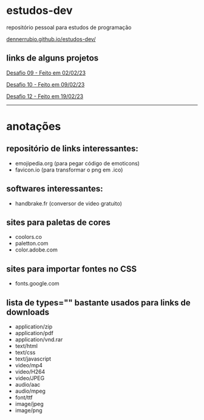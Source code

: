 # estudos-dev
repositório pessoal para estudos de programação

[dennerrubio.github.io/estudos-dev/](https://dennerrubio.github.io/estudos-dev/)

## links de alguns projetos
[Desafio 09 - Feito em 02/02/23](https://dennerrubio.github.io/estudos-dev/html-css/curso-em-video/desafios/de09/index.html)

[Desafio 10 - Feito em 09/02/23](https://dennerrubio.github.io/estudos-dev/html-css/curso-em-video/desafios/de10/index.html)

[Desafio 12 - Feito em 19/02/23](https://dennerrubio.github.io/estudos-dev/html-css/curso-em-video/desafios/de12/index.html)


---


# anotações
## repositório de links interessantes:
- emojipedia.org (para pegar código de emoticons)
- favicon.io (para transformar o png em .ico)

## softwares interessantes:
- handbrake.fr (conversor de video gratuito)

## sites para paletas de cores
- coolors.co
- paletton.com
- color.adobe.com

## sites para importar fontes no CSS
- fonts.google.com

## lista de types="" bastante usados para links de downloads
- application/zip
- application/pdf
- application/vnd.rar
- text/html
- text/css
- text/javascript
- video/mp4
- video/H264
- video/JPEG
- audio/aac
- audio/mpeg
- font/ttf
- image/jpeg
- image/png
